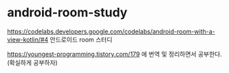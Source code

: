 # android-room-study
https://codelabs.developers.google.com/codelabs/android-room-with-a-view-kotlin/#4      안드로이드 room 스터디


https://youngest-programming.tistory.com/179 에 번역 및 정리하면서 공부한다. (확실하게 공부하자)
